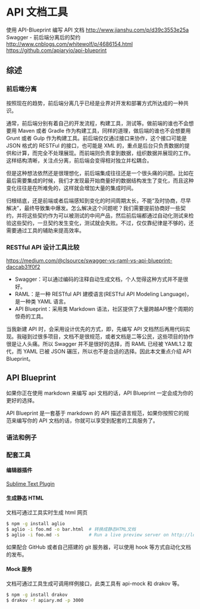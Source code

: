 # API 文档工具

使用 API-Blueprint 编写 API 文档 http://www.jianshu.com/p/d39c3553e25a  
Swagger - 前后端分离后的契约 http://www.cnblogs.com/whitewolf/p/4686154.html  
https://github.com/apiaryio/api-blueprint  


## 综述

### 前后端分离

按照现在的趋势，前后端分离几乎已经是业界对开发和部署方式所达成的一种共识。

通常，前后端分别有着自己的开发流程，构建工具，测试等。做前端的谁也不会想要用 Maven 或者 Gradle 作为构建工具，同样的道理，做后端的谁也不会想要用 Grunt 或者 Gulp 作为构建工具。前后端仅仅通过接口来协作，这个接口可能是JSON 格式的 RESTFul 的接口，也可能是 XML 的，重点是后台只负责数据的提供和计算，而完全不处理展现。而前端则负责拿到数据，组织数据并展现的工作。这样结构清晰，关注点分离，前后端会变得相对独立并松耦合。

但是这种想法依然还是很理想化，前后端集成往往还是一个很头痛的问题。比如在最后需要集成的时候，我们才发现最开始商量好的数据结构发生了变化，而且这种变化往往是在所难免的，这样就会增加大量的集成时间。

归根结底，还是前端或者后端感知到变化的时间周期太长，不能“及时协商，尽早解决”，最终导致集中爆发。怎么解决这个问题呢？我们需要提前协商好一些契约，并将这些契约作为可以被测试的中间产品，然后前后端都通过自动化测试来检验这些契约，一旦契约发生变化，测试就会失败。不过，仅仅靠纪律是不够的，还需要通过工具的辅助来提高效率。

### RESTful API 设计工具比较

https://medium.com/@clsource/swagger-vs-raml-vs-api-blueprint-daccab31f0f2

* Swagger：可以通过编码的注释自动生成文档，个人觉得这种方式并不是很好。
* RAML：是一种 RESTful API 建模语言(RESTful API Modeling Language)，是一种类 YAML 语言。
* API Blueprint：采用类 Markdown 语法，社区提供了大量跨越API整个周期的惊奇的工具。

当我新建 API 时，会采用设计优先的方式，即，先编写 API 文档然后再用代码实现。我碰到过很多项目，文档不是很规范，或者文档是二等公民，这些项目的协作很是让人头痛。所以 Swagger 并不是很好的选择，而 RAML 已经被 YAML1.2 取代，而 YAML 已被 JSON 碾压，所以也不是合适的选择。因此本文重点介绍 API Blueprint。


## API Blueprint

如果你正在使用 markdown 来编写 api 文档的话，API Blueprint 一定会成为你的更好的选择。

API Blueprint 是一套基于 markdown 的 API 描述语言规范，如果你按照它的规范来编写你的 API 文档的话，你就可以享受到配套的工具服务了。

### 语法和例子

### 配套工具

#### 编辑器插件

[Sublime Text Plugin](https://github.com/apiaryio/api-blueprint-sublime-plugin)

#### 生成静态 HTML

文档可通过工具实时生成 html 网页

```bash
$ npm -g install aglio
$ aglio -i foo.md -o bar.html  # 转换成静态HTML文档
$ aglio -i foo.md -s           # Run a live preview server on http://localhost:3000/
```

如果配合 GitHub 或者自己搭建的 git 服务器，可以使用 hook 等方式自动化文档的发布。

#### Mock 服务

文档可通过工具生成可调用样例接口，此类工具有 api-mock 和 drakov 等。

```bash
$ npm -g install drakov
$ drakov -f apiary.md -p 3000
```


